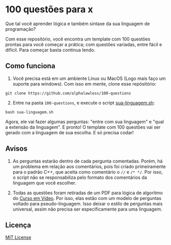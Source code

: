 # 100 questões para x

Que tal você aprender lógica e também sintaxe da sua linguagem de programação?

Com esse repositório, você encontra um template com 100 questões prontas para você começar a prática; com questões variadas, entre fácil e difícil. Para começar basta continua lendo.

## Como funciona

1. Você precisa está em um ambiente Linux ou MacOS (Logo mais faço um suporte para windows). Com isso em mente, clone
esse repósitório:
```
git clone https://github.com/alphalawless/100-questions
```
2. Entre na pasta `100-questions`, e execute o script [sua-linguagem.sh](./sua-linguagem.sh):
```
bash sua-linguagem.sh
```
Agora, ele vai fazer algumas perguntas: "entre com sua linguagem" e "qual a extensão da linguagem". E pronto! O
template com 100 questões vai ser gerado com a linguagem de sua escolha. E só precisa codar!

## Avisos

1. As perguntas estarão dentro de cada pergunta comentadas. Porém, há um problema em relação aos comentários, pois foi criado primeiramente para o padrão C++, que aceita como comentário o `//` e `/* */`. Por isso, o script não se responsabiliza pelo formato dos comentários da linguagem que você escolher.

2. Todas as questões foram retiradas de um PDF para lógica de algoritmo do [Curso em Vídeo](https://www.cursoemvideo.com). Por isso, elas estão com
   um modelo de perguntas voltado para pseudo-linguagem. Isso deixar o estilo de perguntas mais universal, assim não
   precisa ser especificamente para uma linguagem.

## Licença

[MIT License](./LICENSE)
